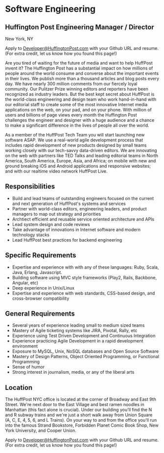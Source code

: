 Software Engineering
====================
Huffington Post Engineering Manager / Director
---------------------------------
New York, NY

Apply to Developer@HuffingtonPost.com with your Github URL and resume. (For extra credit, let us know how you found this page!)

Are you tired of waiting for the future of media and want to help HuffPost invent it? The Huffington Post has a substantial impact on how millions of people around the world consume and converse about the important events in their lives. We publish more than a thousand articles and blog posts every day. We have nearly 300 million comments from our fiercely loyal community. Our Pulitzer Prize winning editors and reporters have been recognized as industry leaders. But the best kept secret about HuffPost is the world-class engineering and design team who work hand-in-hand with our editorial staff to create some of the most innovative Internet media applications on the web, on your pad, and on your phone. With million of users and billions of page views every month the Huffington Post challenges the engineer and designer with a huge audience and a chance to make a significant difference in the lives of people all over the world.

As a member of the HuffPost Tech Team you will start launching new software ASAP. We use a real-world agile development process that includes rapid development of new products designed by small teams working closely with our tech-savvy data-driven editors. We are innovating on the web with partners like TED Talks and leading editorial teams in North America, South America, Europe, Asia, and Africa; on mobile with new and ground breaking iOS and Android applications and responsive websites; and with our realtime video network HuffPost Live.

Responsibilities
----------------
* Build and lead teams of outstanding engineers focused on the current and next generation of HuffPost's systems and services
* Partner with world-class editors, engineering leaders, and product managers to map out strategy and priorities
* Archtiect efficient and reusable service oriented architecture and APIs
* Lead system design and code reviews
* Take advantage of innovations in Internet software and modern technology stacks
* Lead HuffPost best practices for backend engineering

Specific Requirements
---------------------
* Expertise and experience with with any of these languages: Ruby, Scala, Java, Erlang, Javascript.
* Building software using MVC style frameworks (Play2, Rails, Backbone, Angular, etc) 
* Deep experience in Unix/Linux 
* Expertise and experience with web standards, CSS-based design, and cross-browser compatibility


General Requirements
--------------------
* Several years of experience leading small to medium sized teams
* Mastery of Agile ticketing systems like JIRA, Pivotal, Rally, etc
* Experience using Test Driven Development and Continuous Integration
* Experience practicing Agile Development in a rapid development environment 
* Exposure to MySQL, Unix, NoSQL databases and Open Source Software
* Mastery of Design Patterns, Object Oriented Programming, or Functional Programming
* Sense of humor
* Strong interest in journalism, media, or any of the liberal arts



Location
--------
The HuffPost NYC office is located at the corner of Broadway and East 9th Street. We're next door to the East Village and best ramen noodles in Manhattan (this fact alone is crucial). Under our building you'll find the N and R subway trains and we're just a short walk away from Union Square (A, C, E, 4, 5, 6, and L Trains). On your way to and from the office you'll run into the famous Strand Bookstore, Forbidden Planet Comic Book Shop, New York University, and Cooper Union.

Apply to Developer@HuffingtonPost.com with your Github URL and resume. (For extra credit, let us know how you found this page!)


